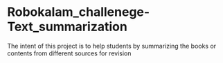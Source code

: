 # Robokalam_challenege-Text_summarization
The intent of this project is to help students by summarizing the books or contents from different sources for revision

